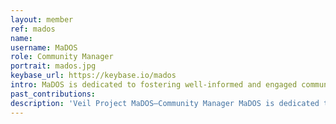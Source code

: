 ```yaml
---
layout: member
ref: mados
name:
username: MaDOS
role: Community Manager
portrait: mados.jpg
keybase_url: https://keybase.io/mados
intro: MaDOS is dedicated to fostering well-informed and engaged communities. Her knowledge and experience in different fields makes her a go-to for a variety of tasks. Veil relies on MaDOS’s expertise to maintain welcoming and reliable communities across its social media ecosystem. A Veil fixture that you will surely want to meet.
past_contributions:
description: 'Veil Project MaDOS—Community Manager MaDOS is dedicated to fostering positive relations with the Veil community, drawing on her passion and broad experience to do so. Read more here.'
---
```

